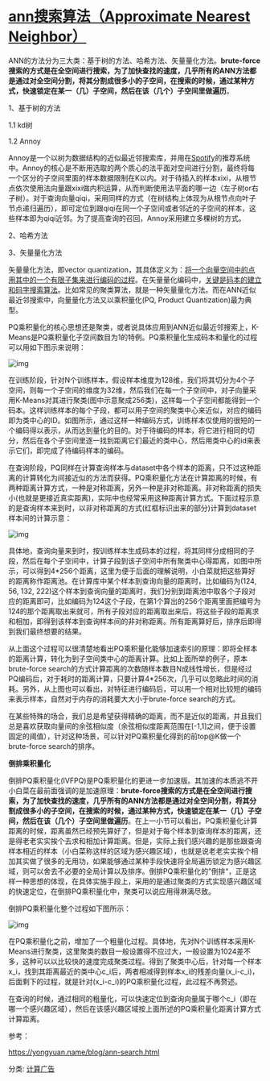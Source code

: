 # [ann搜索算法（Approximate Nearest Neighbor）](https://www.cnblogs.com/ljygoodgoodstudydaydayup/p/10519253.html)



ANN的方法分为三大类：基于树的方法、哈希方法、矢量量化方法。**brute-force搜索的方式是在全空间进行搜索，为了加快查找的速度，几乎所有的ANN方法都是通过对全空间分割，将其分割成很多小的子空间，在搜索的时候，通过某种方式，快速锁定在某一（几）子空间，然后在该（几个）子空间里做遍历**。

1、基于树的方法

1.1 kd树

1.2 Annoy

Annoy是一个以树为数据结构的近似最近邻搜索库，并用在[Spotify](https://www.spotify.com/)的推荐系统中。Annoy的核心是不断用选取的两个质心的法平面对空间进行分割，最终将每一个区分的子空间里面的样本数据限制在K以内。对于待插入的样本xixi，从根节点依次使用法向量跟xixi做内积运算，从而判断使用法平面的哪一边（左子树or右子树）。对于查询向量qiqi，采用同样的方式（在树结构上体现为从根节点向叶子节点递归遍历），即可定位到跟qiqi在同一个子空间或者邻近的子空间的样本，这些样本即为qiqi近邻。为了提高查询的召回，Annoy采用建立多棵树的方式。

 

2、哈希方法

 

3、矢量量化方法

矢量量化方法，即vector quantization，其具体定义为：[将一个向量空间中的点用其中的一个有限子集来进行编码的过程](http://blog.pluskid.org/?p=57)。在矢量量化编码中，[关键是码本的建立和码字搜索算法](https://baike.baidu.com/item/%E7%9F%A2%E9%87%8F%E9%87%8F%E5%8C%96)。比如常见的聚类算法，就是一种矢量量化方法。而在ANN近似最近邻搜索中，向量量化方法又以乘积量化(PQ, Product Quantization)最为典型。 

PQ乘积量化的核心思想还是聚类，或者说具体应用到ANN近似最近邻搜索上，K-Means是PQ乘积量化子空间数目为1的特例。PQ乘积量化生成码本和量化的过程可以用如下图示来说明：

![img](https://img2018.cnblogs.com/blog/646262/201903/646262-20190312201924880-517961309.png)

在训练阶段，针对N个训练样本，假设样本维度为128维，我们将其切分为4个子空间，则每一个子空间的维度为32维，然后我们在每一个子空间中，对子向量采用K-Means对其进行聚类(图中示意聚成256类)，这样每一个子空间都能得到一个码本。这样训练样本的每个子段，都可以用子空间的聚类中心来近似，对应的编码即为类中心的ID。如图所示，通过这样一种编码方式，训练样本仅使用的很短的一个编码得以表示，从而达到量化的目的。对于待编码的样本，将它进行相同的切分，然后在各个子空间里逐一找到距离它们最近的类中心，然后用类中心的id来表示它们，即完成了待编码样本的编码。

在查询阶段，PQ同样在计算查询样本与dataset中各个样本的距离，只不过这种距离的计算转化为间接近似的方法而获得。PQ乘积量化方法在计算距离的时候，有两种距离计算方式，一种是对称距离，另外一种是非对称距离。非对称距离的损失小(也就是更接近真实距离)，实际中也经常采用这种距离计算方式。下面过程示意的是查询样本来到时，以非对称距离的方式(红框标识出来的部分)计算到dataset样本间的计算示意：

![img](https://img2018.cnblogs.com/blog/646262/201903/646262-20190312202743151-1638316945.png)

具体地，查询向量来到时，按训练样本生成码本的过程，将其同样分成相同的子段，然后在每个子空间中，计算子段到该子空间中所有聚类中心得距离，如图中所示，可以得到4*256个距离，这里为便于后面的理解说明，小白菜就把这些算好的距离称作距离池。在计算库中某个样本到查询向量的距离时，比如编码为(124, 56, 132, 222)这个样本到查询向量的距离时，我们分别到距离池中取各个子段对应的距离即可，比如编码为124这个子段，在第1个算出的256个距离里面把编号为124的那个距离取出来就可，所有子段对应的距离取出来后，将这些子段的距离求和相加，即得到该样本到查询样本间的非对称距离。所有距离算好后，排序后即得到我们最终想要的结果。

从上面这个过程可以很清楚地看出PQ乘积量化能够加速索引的原理：即将全样本的距离计算，转化为到子空间类中心的距离计算。比如上面所举的例子，原本brute-force search的方式计算距离的次数随样本数目N成线性增长，但是经过PQ编码后，对于耗时的距离计算，只要计算4*256次，几乎可以忽略此时间的消耗。另外，从上图也可以看出，对特征进行编码后，可以用一个相对比较短的编码来表示样本，自然对于内存的消耗要大大小于brute-force search的方式。 

在某些特殊的场合，我们总是希望获得精确的距离，而不是近似的距离，并且我们总是喜欢获取向量间的余弦相似度（余弦相似度距离范围在[-1,1]之间，便于设置固定的阈值），针对这种场景，可以针对PQ乘积量化得到的前top@K做一个brute-force search的排序。

**倒排乘积量化**

倒排PQ乘积量化(IVFPQ)是PQ乘积量化的更进一步加速版。其加速的本质逃不开小白菜在最前面强调的是加速原理：**brute-force搜索的方式是在全空间进行搜索，为了加快查找的速度，几乎所有的ANN方法都是通过对全空间分割，将其分割成很多小的子空间，在搜索的时候，通过某种方式，快速锁定在某一（几）子空间，然后在该（几个）子空间里做遍历**。在上一小节可以看出，PQ乘积量化计算距离的时候，距离虽然已经预先算好了，但是对于每个样本到查询样本的距离，还是得老老实实挨个去求和相加计算距离。但是，实际上我们感兴趣的是那些跟查询样本相近的样本（小白菜称这样的区域为感兴趣区域），也就是说老老实实挨个相加其实做了很多的无用功，如果能够通过某种手段快速将全局遍历锁定为感兴趣区域，则可以舍去不必要的全局计算以及排序。倒排PQ乘积量化的”倒排“，正是这样一种思想的体现，在具体实施手段上，采用的是通过聚类的方式实现感兴趣区域的快速定位，在倒排PQ乘积量化中，聚类可以说应用得淋漓尽致。

倒排PQ乘积量化整个过程如下图所示：

![img](https://img2018.cnblogs.com/blog/646262/201903/646262-20190312203103726-1431813162.png)

在PQ乘积量化之前，增加了一个粗量化过程。具体地，先对N个训练样本采用K-Means进行聚类，这里聚类的数目一般设置得不应过大，一般设置为1024差不多，这种可以以比较快的速度完成聚类过程。得到了聚类中心后，针对每一个样本x_i，找到其距离最近的类中心c_i后，两者相减得到样本x_i的残差向量(x_i-c_i)，后面剩下的过程，就是针对(x_i-c_i)的PQ乘积量化过程，此过程不再赘述。

在查询的时候，通过相同的粗量化，可以快速定位到查询向量属于哪个c_i（即在哪一个感兴趣区域），然后在该感兴趣区域按上面所述的PQ乘积量化距离计算方式计算距离。

 

 

参考：

https://yongyuan.name/blog/ann-search.html

 



分类: [计算广告](https://www.cnblogs.com/ljygoodgoodstudydaydayup/category/1412803.html)